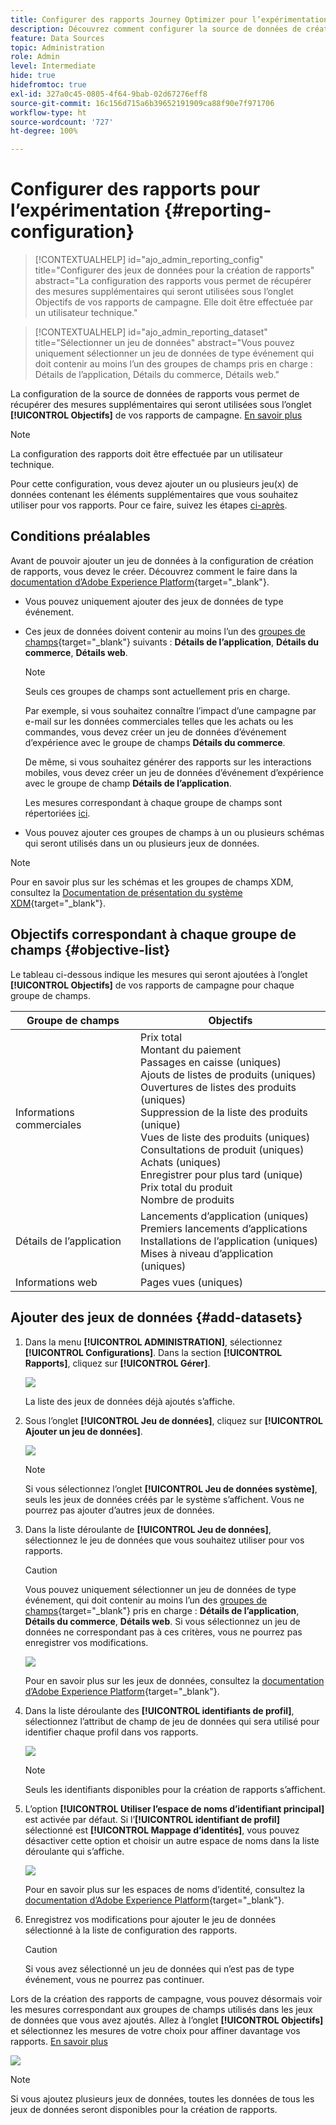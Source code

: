 ```yaml
---
title: Configurer des rapports Journey Optimizer pour l’expérimentation
description: Découvrez comment configurer la source de données de création des rapports
feature: Data Sources
topic: Administration
role: Admin
level: Intermediate
hide: true
hidefromtoc: true
exl-id: 327a0c45-0805-4f64-9bab-02d67276eff8
source-git-commit: 16c156d715a6b39652191909ca88f90e7f971706
workflow-type: ht
source-wordcount: '727'
ht-degree: 100%

---
```


# Configurer des rapports pour l’expérimentation {#reporting-configuration}

>[!CONTEXTUALHELP]
>id="ajo_admin_reporting_config"
>title="Configurer des jeux de données pour la création de rapports"
>abstract="La configuration des rapports vous permet de récupérer des mesures supplémentaires qui seront utilisées sous l’onglet Objectifs de vos rapports de campagne. Elle doit être effectuée par un utilisateur technique."

>[!CONTEXTUALHELP]
>id="ajo_admin_reporting_dataset"
>title="Sélectionner un jeu de données"
>abstract="Vous pouvez uniquement sélectionner un jeu de données de type événement qui doit contenir au moins l’un des groupes de champs pris en charge : Détails de l’application, Détails du commerce, Détails web."

<!--The reporting data source configuration allows you to define a connection to a system in order to retrieve additional information that will be used in your reports.-->

La configuration de la source de données de rapports vous permet de récupérer des mesures supplémentaires qui seront utilisées sous l’onglet **[!UICONTROL Objectifs]** de vos rapports de campagne. [En savoir plus](content-experiment.md#objectives-global)

>[!NOTE]
>
>La configuration des rapports doit être effectuée par un utilisateur technique. <!--Rights?-->

Pour cette configuration, vous devez ajouter un ou plusieurs jeu(x) de données contenant les éléments supplémentaires que vous souhaitez utiliser pour vos rapports. Pour ce faire, suivez les étapes [ci-après](#add-datasets).

<!--
➡️ [Discover this feature in video](#video)
-->

## Conditions préalables


Avant de pouvoir ajouter un jeu de données à la configuration de création de rapports, vous devez le créer. Découvrez comment le faire dans la [documentation d’Adobe Experience Platform](https://experienceleague.adobe.com/docs/experience-platform/catalog/datasets/user-guide.html?lang=fr#create){target=&quot;_blank&quot;}.

* Vous pouvez uniquement ajouter des jeux de données de type événement.

* Ces jeux de données doivent contenir au moins l’un des [groupes de champs](https://experienceleague.adobe.com/docs/experience-platform/xdm/tutorials/create-schema-ui.html?lang=fr#field-group){target=&quot;_blank&quot;} suivants : **Détails de l’application**, **Détails du commerce**, **Détails web**.

   >[!NOTE]
   >
   >Seuls ces groupes de champs sont actuellement pris en charge.

   Par exemple, si vous souhaitez connaître l’impact d’une campagne par e-mail sur les données commerciales telles que les achats ou les commandes, vous devez créer un jeu de données d’événement d’expérience avec le groupe de champs **Détails du commerce**.

   De même, si vous souhaitez générer des rapports sur les interactions mobiles, vous devez créer un jeu de données d’événement d’expérience avec le groupe de champ **Détails de l’application**.

   Les mesures correspondant à chaque groupe de champs sont répertoriées [ici](#objective-list).

* Vous pouvez ajouter ces groupes de champs à un ou plusieurs schémas qui seront utilisés dans un ou plusieurs jeux de données.

>[!NOTE]
>
>Pour en savoir plus sur les schémas et les groupes de champs XDM, consultez la [Documentation de présentation du système XDM](https://experienceleague.adobe.com/docs/experience-platform/xdm/home.html?lang=fr){target=&quot;_blank&quot;}.

## Objectifs correspondant à chaque groupe de champs {#objective-list}

Le tableau ci-dessous indique les mesures qui seront ajoutées à l’onglet **[!UICONTROL Objectifs]** de vos rapports de campagne pour chaque groupe de champs.

| Groupe de champs | Objectifs |
|--- |--- |
| Informations commerciales | Prix total<br>Montant du paiement<br>Passages en caisse (uniques)<br>Ajouts de listes de produits (uniques)<br>Ouvertures de listes des produits (uniques)<br>Suppression de la liste des produits (unique)<br>Vues de liste des produits (uniques)<br>Consultations de produit (uniques)<br>Achats (uniques)<br>Enregistrer pour plus tard (unique)<br>Prix total du produit<br>Nombre de produits |
| Détails de l’application | Lancements d’application (uniques)<br>Premiers lancements d’applications<br>Installations de l’application (uniques)<br>Mises à niveau d’application (uniques) |
| Informations web | Pages vues (uniques) |

## Ajouter des jeux de données {#add-datasets}

1. Dans la menu **[!UICONTROL ADMINISTRATION]**, sélectionnez **[!UICONTROL Configurations]**. Dans la section **[!UICONTROL Rapports]**, cliquez sur **[!UICONTROL Gérer]**.

   ![](assets/reporting-config-menu.png)

   La liste des jeux de données déjà ajoutés s’affiche.

1. Sous l’onglet **[!UICONTROL Jeu de données]**, cliquez sur **[!UICONTROL Ajouter un jeu de données]**.

   ![](assets/reporting-config-add.png)

   >[!NOTE]
   >
   >Si vous sélectionnez l’onglet **[!UICONTROL Jeu de données système]**, seuls les jeux de données créés par le système s’affichent. Vous ne pourrez pas ajouter d’autres jeux de données.

1. Dans la liste déroulante de **[!UICONTROL Jeu de données]**, sélectionnez le jeu de données que vous souhaitez utiliser pour vos rapports.

   >[!CAUTION]
   >
   >Vous pouvez uniquement sélectionner un jeu de données de type événement, qui doit contenir au moins l’un des [groupes de champs](https://experienceleague.adobe.com/docs/experience-platform/xdm/tutorials/create-schema-ui.html?lang=fr#field-group){target=&quot;_blank&quot;} pris en charge : **Détails de l’application**, **Détails du commerce**, **Détails web**. Si vous sélectionnez un jeu de données ne correspondant pas à ces critères, vous ne pourrez pas enregistrer vos modifications.

   ![](assets/reporting-config-datasets.png)

   Pour en savoir plus sur les jeux de données, consultez la [documentation d’Adobe Experience Platform](https://experienceleague.adobe.com/docs/experience-platform/catalog/datasets/overview.html?lang=fr){target=&quot;_blank&quot;}.

1. Dans la liste déroulante des **[!UICONTROL identifiants de profil]**, sélectionnez l’attribut de champ de jeu de données qui sera utilisé pour identifier chaque profil dans vos rapports.

   ![](assets/reporting-config-profile-id.png)

   >[!NOTE]
   >
   >Seuls les identifiants disponibles pour la création de rapports s’affichent.

1. L’option **[!UICONTROL Utiliser l’espace de noms d’identifiant principal]** est activée par défaut. Si l’**[!UICONTROL identifiant de profil]** sélectionné est **[!UICONTROL Mappage d’identités]**, vous pouvez désactiver cette option et choisir un autre espace de noms dans la liste déroulante qui s’affiche.

   ![](assets/reporting-config-namespace.png)

   Pour en savoir plus sur les espaces de noms d’identité, consultez la [documentation d’Adobe Experience Platform](https://experienceleague.adobe.com/docs/experience-platform/identity/namespaces.html?lang=fr){target=&quot;_blank&quot;}.

1. Enregistrez vos modifications pour ajouter le jeu de données sélectionné à la liste de configuration des rapports.

   >[!CAUTION]
   >
   >Si vous avez sélectionné un jeu de données qui n’est pas de type événement, vous ne pourrez pas continuer.

Lors de la création des rapports de campagne, vous pouvez désormais voir les mesures correspondant aux groupes de champs utilisés dans les jeux de données que vous avez ajoutés. Allez à l’onglet **[!UICONTROL Objectifs]** et sélectionnez les mesures de votre choix pour affiner davantage vos rapports. [En savoir plus](content-experiment.md#objectives-global)

![](assets/reporting-config-objectives.png)

>[!NOTE]
>
>Si vous ajoutez plusieurs jeux de données, toutes les données de tous les jeux de données seront disponibles pour la création de rapports.

<!--
## How-to video {#video}

Understand how to configure Experience Platform reporting data sources.

>[!VIDEO]()
-->
